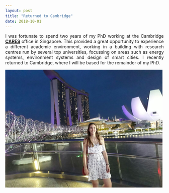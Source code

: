 ```yaml
---
layout: post
title: "Returned to Cambridge"
date: 2018-10-01
---
```


<p align="justify">
  I was fortunate to spend two years of my PhD working at the Cambridge 
  <a href="https://www.cares.cam.ac.uk/"><b>CARES</b></a> office in Singapore. 
  This provided a great opportunity to experience a different academic environment, 
  working in a building with research centres run by several top universities, 
  focussing on areas such as energy systems, environment systems and design of smart cities. 
  I recently returned to Cambridge, where I will be based for the remainder of my PhD. 
</p>

<img src="/images/Me_in_Singapore.jpg" width="500"/>

<p>
  <br/>
  <br/>
</p>
